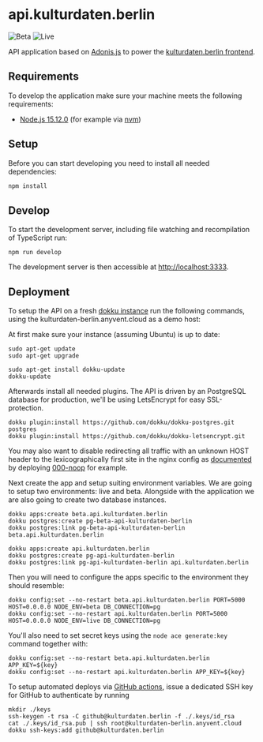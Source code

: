 # api.kulturdaten.berlin

![Beta](https://github.com/technologiestiftung/kulturdaten-api/workflows/Deploy%3A%20Beta/badge.svg)
![Live](https://github.com/technologiestiftung/kulturdaten-api/workflows/Deploy%3A%20Live/badge.svg)

API application based on [Adonis.js](https://preview.adonisjs.com/) to power the [kulturdaten.berlin frontend](https://github.com/technologiestiftung/kulturdaten-frontend).

## Requirements

To develop the application make sure your machine meets the following requirements:

- [Node.js 15.12.0](https://nodejs.org/en/) (for example via [nvm](https://github.com/nvm-sh/nvm))

## Setup

Before you can start developing you need to install all needed dependencies:

```sh
npm install
```

## Develop

To start the development server, including file watching and recompilation of TypeScript run:

```
npm run develop
```

The development server is then accessible at [http://localhost:3333](localhost:3333).

## Deployment

To setup the API on a fresh [dokku instance](https://github.com/dokku/dokku) run the following commands, using the kulturdaten-berlin.anyvent.cloud as a demo host:

At first make sure your instance (assuming Ubuntu) is up to date:

```
sudo apt-get update
sudo apt-get upgrade

sudo apt-get install dokku-update
dokku-update
```

Afterwards install all needed plugins. The API is driven by an PostgreSQL database for production, we'll be using LetsEncrypt for easy SSL-protection.

```
dokku plugin:install https://github.com/dokku/dokku-postgres.git postgres
dokku plugin:install https://github.com/dokku/dokku-letsencrypt.git
```

You may also want to disable redirecting all traffic with an unknown HOST header to the lexicographically first site in the nginx config as [documented](https://github.com/dokku/dokku/blob/master/docs/configuration/nginx.md#default-site) by deploying [000-noop](https://github.com/anyvent-org/000-noop) for example.

Next create the app and setup suiting environment variables. We are going to setup two environments: live and beta. Alongside with the application we are also going to create two database instances.

```
dokku apps:create beta.api.kulturdaten.berlin
dokku postgres:create pg-beta-api-kulturdaten-berlin
dokku postgres:link pg-beta-api-kulturdaten-berlin beta.api.kulturdaten.berlin

dokku apps:create api.kulturdaten.berlin
dokku postgres:create pg-api-kulturdaten-berlin
dokku postgres:link pg-api-kulturdaten-berlin api.kulturdaten.berlin
```

Then you will need to configure the apps specific to the environment they should resemble:

```
dokku config:set --no-restart beta.api.kulturdaten.berlin PORT=5000 HOST=0.0.0.0 NODE_ENV=beta DB_CONNECTION=pg
dokku config:set --no-restart api.kulturdaten.berlin PORT=5000 HOST=0.0.0.0 NODE_ENV=live DB_CONNECTION=pg
```

You'll also need to set secret keys using the `node ace generate:key` command together with:

```
dokku config:set --no-restart beta.api.kulturdaten.berlin APP_KEY=${key}
dokku config:set --no-restart api.kulturdaten.berlin APP_KEY=${key}
```

To setup automated deploys via [GitHub actions](https://github.com/features/actions), issue a dedicated SSH key for GitHub to authenticate by running

```
mkdir ./keys
ssh-keygen -t rsa -C github@kulturdaten.berlin -f ./.keys/id_rsa
cat ./.keys/id_rsa.pub | ssh root@kulturdaten-berlin.anyvent.cloud dokku ssh-keys:add github@kulturdaten.berlin
```
